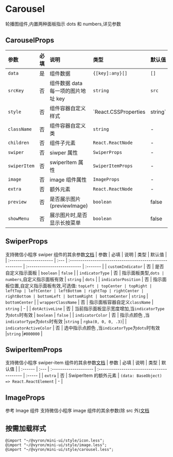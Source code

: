 # Carousel

轮播图组件,内置两种面板指示 dots 和 numbers,详见参数

## CarouselProps

| 参数         | 必填 | 说明                               | 类型                 | 默认值  |
| :----------- | :--- | :--------------------------------- | :------------------- | :------ |
| `data`       | 是   | 组件数据                           | `{[key]:any}[]`      | `[]`    |
| `srcKey`     | 否   | 组件数据 data 每一项的图片地址 key | `string`             | `src`   |
| `style`      | 否   | 组件容器自定义样式                 | `React.CSSProperties | string` | - |
| `className`  | 否   | 组件容器自定义类                   | `string`             | -       |
| `children`   | 否   | 组件子元素                         | `React.ReactNode`    | -       |
| `swiper`     | 否   | siwper 属性                        | `SwiperProps`        | -       |
| `swiperItem` | 否   | swiperItem 属性                    | `SwiperItemProps`    | -       |
| `image`      | 否   | image 组件属性                     | `ImageProps`         | -       |
| `extra`      | 否   | 额外元素                           | `React.ReactNode`    | -       |
| `preview`    | 否   | 是否展示图片(previewImage)         | `boolean`            | false   |
| `showMenu`   | 否   | 展示图片时,是否显示长按菜单        | `boolean`            | false   |

## SwiperProps

支持微信小程序 swiper 组件的其余参数[文档](https://developers.weixin.qq.com/miniprogram/dev/component/swiper.html)
| 参数 | 必填 | 说明 | 类型 | 默认值 |
| :--------------------- | :--- | :------------------------------------------------------- | :-------------------------- | :------- |
| `customIndicator` | 否 | 是否自定义指示面板 | `boolean` | `false` |
| `indicatorType` | 否 | 指示面板类型,`dots | numbers`,自定义指示面板有效 | `string` | `dots` |
| `indicatorPosition` | 否 | 指示面板位置,自定义指示面板有效,可选值: `topLeft | topCenter | topRight | leftTop | leftCenter | leftBottom | rightTop | rightCenter | rightBottom | bottomLeft | bottomRight | bottomCenter` | `string` | `bottomCenter` |
| `wrapperClassName` | 否 | 指示面板容器自定义`className` | `string` | - |
| `dotActiveLine` | 否 | 当前指示面板显示宽度增加,当`indicatorType`为`dots`时有效 | `boolean` | `false` |
| `indicatorColor` | 否 | 指示点颜色 ,当`indicatorType`为`dots`时有效 |`string` | `rgba(0, 0, 0, .3)`|
| `indicatorActiveColor` | 否 | 选中指示点颜色 ,当`indicatorType`为`dots`时有效 |`string` |`#000000` |

## SwiperItemProps

支持微信小程序 swiper-item 组件的其余参数[文档](https://developers.weixin.qq.com/miniprogram/dev/component/swiper-item.html)
| 参数 | 必填 | 说明 | 类型 | 默认值 |
| :------ | :--- | :-------------------- | :----------------------------------------- | :----- |
| `extra` | 否 | SwiperItem 的额外元素 | `(data: BaseObject) => React.ReactElement` | - |

## ImageProps

参考 Image 组件
支持微信小程序 image 组件的其余参数(除 src 外)[文档](https://developers.weixin.qq.com/miniprogram/dev/component/image.html)

## 按需加载样式

```less
@import "~/@vyron/mini-ui/style/icon.less";
@import "~/@vyron/mini-ui/style/image.less";
@import "~/@vyron/mini-ui/style/carousel.less";
```
